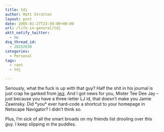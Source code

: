 ```yaml
---
title: tdj
author: Matt Stratton
layout: post
date: 2005-01-27T23:50:00+00:00
url: /life-in-general/tdj
aktt_notify_twitter:
  - no
dsq_thread_id:
  - 28252638
categories:
  - Personal
tags:
  - rant
  - tdj

---
```

Seriously, what the fuck is up with that guy? Half the shit in his journal is just crap he ganked from [jwz][1]. And I got news for you, Mister Tee Dee Jay &#8211; just because you have a three-letter LJ id, that doesn&#8217;t make you Jamie Zawinsky. Did \*you\* ever hard-code a shortcut to your homepage in Netscape Navigator? I didn&#8217;t think so.

Plus, I&#8217;m sick of all the smart broads on my friends list drooling over this guy. I keep slipping in the puddles.

 [1]: http://jwz.livejournal.com